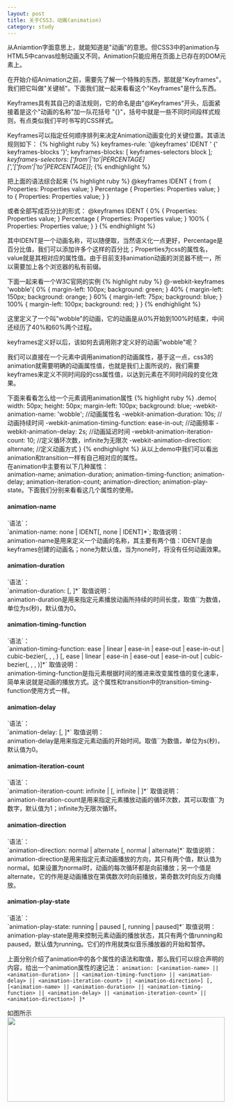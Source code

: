 ```yaml
---
layout: post
title: 关于CSS3，动画(animation)
category: study
---
```


从Aniamtion字面意思上，就能知道是"动画"的意思。但CSS3中的animation与HTML5中canvas绘制动画又不同，Animation只能应用在页面上已存在的DOM元素上。

在开始介绍Animation之前，需要先了解一个特殊的东西，那就是"Keyframes"，我们把它叫做"关键帧"。下面我们就一起来看看这个"Keyframes"是什么东西。

Keyframes具有其自己的语法规则，它的命名是由"@Keyframes"开头，后面紧接着是这个"动画的名称"加一队花括号 "{}"，括号中就是一些不同时间段样式规则，有点类似我们平时书写的CSS样式。

Keyframes可以指定任何顺序排列来决定Animation动画变化的关键位置。其语法规则如下：
{% highlight ruby %}
keyframes-rule: '@keyframes' IDENT ' {' keyframes-blocks '}';
keyframes-blocks: [ keyframes-selectors block ]*;
keyframes-selectors: ['from'|'to'|PERCENTAGE][','['from'|'to'|PERCENTAGE]]*;
{% endhighlight %}

把上面的语法综合起来
{% highlight ruby %}
@keyframes IDENT {
  from {
	Properties: Properties value; 
  }
  Percentage {
	Properties: Properties value;
  }
  to {
	Properties: Properties value;
  }
}  	

或者全部写成百分比的形式：
@keyframes IDENT {
  0% {
	Properties: Properties value;
  }
  Percentage {
	Properties: Properties value;
  }	
  100% {
	Properties: Properties value;
  }
}
{% endhighlight %}

其中IDENT是一个动画名称，可以随便取，当然语义化一点更好，Percentage是百分比值，我们可以添加许多个这样的百分比；Properties为css的属性名，value就是其相对应的属性值。由于目前支持animation动画的浏览器不统一，所以需要加上各个浏览器的私有前缀。

下面一起来看一个W3C官网的实例
{% highlight ruby %}
@-webkit-keyframes 'wobble'{
	0% {
		margin-left: 100px;
		background: green;
	}
	40% {
		margin-left: 150px;
		background: orange;
	}
	60% {
		margin-left: 75px;
		background: blue;
	}
	100% {
		margin-left: 100px;
		background: red;
	}
}
{% endhighlight %}

这里定义了一个叫"wobble"的动画，它的动画是从0%开始到100%时结束，中间还经历了40%和60%两个过程。

keyframes定义好以后，该如何去调用刚才定义好的动画"wobble"呢？

我们可以直接在一个元素中调用animation的动画属性，基于这一点，css3的animation就需要明确的动画属性值，也就是我们上面所说的，我们需要keyframes来定义不同时间段的css属性值，以达到元素在不同时间段的变化效果。

下面来看看怎么给一个元素调用animation属性
{% highlight ruby %}
.demo{
	width: 50px;
	height: 50px;
	margin-left: 100px;
	background: blue;
	-webkit-animation-name: 'wobble';	//动画属性名
	-webkit-animation-duration: 10s;	//动画持续时间
	-webkit-animation-timing-function: ease-in-out; //动画频率
	-webkit-animation-delay: 2s;		//动画延迟时间
	-webkit-animation-iteration-count: 10;	//定义循环次数，infinite为无限次
	-webkit-animation-direction: alternate; //定义动画方式
}
{% endhighlight %}
从以上demo中我们可以看出animation和transition一样有自己相对应的属性。<br />
在animation中主要有以下几种属性：<br />
animation-name; animation-duration; animation-timing-function; animation-delay; animation-iteration-count; animation-direction; animation-play-state。下面我们分别来看看这几个属性的使用。

<h4>animation-name</h4>
`语法`：<br />
`animation-name: none | IDENT[, none | IDENT]*`;
取值说明：<br />
animation-name是用来定义一个动画的名称，其主要有两个值：IDENT是由keyframes创建的动画名；none为默认值，当为none时，将没有任何动画效果。

<h4>animation-duration</h4>
`语法`：<br />
`animation-duration: <time>[, <time>]*`
取值说明：<br />
animation-duration是用来指定元素播放动画所持续的时间长度，取值`<time>`为数值，单位为s(秒)，默认值为0。

<h4>animation-timing-function</h4>
`语法`：<br />
`animation-timing-function: ease | linear | ease-in | ease-out | ease-in-out | cubic-bezier(<number>, <number>, <number>, <number>) [, ease | linear | ease-in | ease-out | ease-in-out | cubic-bezier(<number>, <number>, <number>, <number>)]*`
取值说明：<br />
animation-timing-function是指元素根据时间的推进来改变属性值的变化速率，简单来说就是动画的播放方式。这个属性和transition中的transition-timing-function使用方式一样。

<h4>animation-delay</h4>
`语法`：<br />
`animation-delay: <time>[, <time>]*`
取值说明：<br />
animation-delay是用来指定元素动画的开始时间。取值`<time>`为数值，单位为s(秒)，默认值为0。

<h4>animation-iteration-count</h4>
`语法`：<br />
`animation-iteration-count: infinite | <number> [, infinite | <number>]*`
取值说明：<br />
animation-iteration-count是用来指定元素播放动画的循环次数，其可以取值`<number>`为数字，默认值为1；infinite为无限次循环。

<h4>animation-direction</h4>
`语法`：<br />
`animation-direction: normal | alternate [, normal | alternate]*`
取值说明：<br />
animation-direction是用来指定元素动画播放的方向，其只有两个值，默认值为normal。如果设置为normal时，动画的每次循环都是向前播放；另一个值是alternate，它的作用是动画播放在第偶数次时向前播放，第奇数次时向反方向播放。

<h4>animation-play-state</h4>
`语法`：<br />
`animation-play-state: running | paused [, running | paused]*`
取值说明：<br />
animation-play-state是用来控制元素动画的播放状态，其只有两个值running和paused，默认值为running。它们的作用就类似音乐播放器的开始和暂停。

上面分别介绍了animation中的各个属性的语法和取值，那么我们可以综合声明的内容，给出一个animation属性的速记法：
`animation: [<animation-name> || <animation-duration> || <animation-timing-function> || <animation-delay> || <animation-iteration-count> || <animation-direction>] [, [<animation-name> || <animation-duration> || <animation-timing-function> || <animation-delay> || <animation-iteration-count> || <animation-direction>] ]*`

如图所示
<img src="http://myadmin.github.io/demo/demo-css3/animation-pro.png" style="width: 500px; height: 194px; text-align: center;">